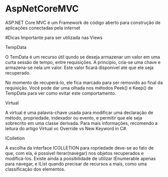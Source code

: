 # AspNetCoreMVC
ASP.NET Core MVC é um Framework de código aberto para construção de aplicações conectadas pela internet 

#Dicas Importante para ser utilizada nas Views

TempData

O TemData é um recurso útil qundo se deseja armazenar um valor em uma curta sessão de tempo, entre requisições. A princípio, cria-se uma chave e armazena-se nela um valor.
Este valor ficará disponivel até que ele seja recuperado.

No momento de recuperá-lo, ele fica marcado para ser removido ao final da requisição. Você pode dar uma olhada nos métodos Peek() e Keep() de TempData para ver como evitar este comportamento.


Virtual

A virtual é uma palavra-chave usada para modificar uma declaração de método, propriedade, indexador ou evento, e permitir que ele seja sobrecrito em uma classe derivada. Para mais informações, recomendo a leitura do artigo Virtual vc Override vs New Keyword in C#.


IColletion

A escolha da interface ICOLLETION para ropriedade deve-se ao fato de que, com ela, é possivel iterar(navegar) nos objetos recuperados e modificá-los. Existe ainda a possibilidade de utilizar IEnumerable apenas para navegar, e IList quando precisar de recursos a mais, como uma classificação dos elementos.




